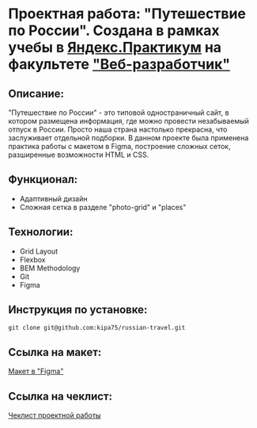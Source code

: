 # Проектная работа: "Путешествие по России". Создана в рамках учебы в [Яндекс.Практикум](https://praktikum.yandex.ru/) на факультете ["Веб-разработчик"](https://praktikum.yandex.ru/web/) 


## Описание: 

"Путешествие по России" - это типовой одностраничный сайт, в котором размещена информация, где можно провести незабываемый отпуск в России. Просто наша страна настолько прекрасна, что заслуживает отдельной подборки. В данном проекте была применена практика работы с макетом в Figma, построение сложных сеток, разширенные возможности HTML и CSS. 

 

## Функционал: 

* Адаптивный дизайн 
* Сложная сетка в разделе "photo-grid" и "places" 


## Технологии: 

* Grid Layout
* Flexbox 
* BEM Methodology 
* Git 
* Figma 

## Инструкция по установке: 

```
git clone git@github.com:kipa75/russian-travel.git
``` 



## Ссылка на макет: 

[Макет в "Figma"](https://www.figma.com/file/N4adnnmWozBs67GQVsYNKK/Sprint-3_-Russia-_-desktop-%2B-mobile-(Copy)?node-id=62863%3A870&t=oKrFdDGHiCjC77Jk-1) 

## Ссылка на чеклист: 

[Чеклист проектной работы](https://code.s3.yandex.net/web-developer/checklists-pdf/new-program/checklist-3.pdf) 


